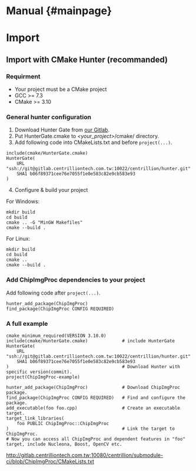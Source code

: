 Manual {#mainpage}
===

# Import

## Import with CMake Hunter (recommanded)

### Requirment
* Your project must be a CMake project
* GCC >= 7.3
* CMake >= 3.10

### General hunter configuration

1. Download Hunter Gate from [our Gitlab](http://gitlab.centrilliontech.com.tw:10080/centrillion/gate/blob/URL-git-commit/cmake/HunterGate.cmake).
2. Put HunterGate.cmake to *\<your_project\>*/cmake/ directory.
3. Add following code into CMakeLists.txt and before ```project(...)```.

```
include(cmake/HunterGate.cmake)
HunterGate(
    URL "ssh://git@gitlab.centrilliontech.com.tw:10022/centrillion/hunter.git"
    SHA1 b06f89371cee76e7055f1e0e583c82e9cb583e93
)
```
4. Configure & build your project

For Windows:
```
mkdir build
cd build
cmake .. -G "MinGW Makefiles"
cmake --build . 
```

For Linux:
```
mkdir build
cd build
cmake ..
cmake --build . 
```
### Add ChipImgProc dependencies to your project

Add following code after ```project(...)```.
```
hunter_add_package(ChipImgProc)
find_package(ChipImgProc CONFIG REQUIRED)
```

### A full example

```
cmake_minimum_required(VERSION 3.10.0)
include(cmake/HunterGate.cmake)             # include HunterGate
HunterGate(
    URL "ssh://git@gitlab.centrilliontech.com.tw:10022/centrillion/hunter.git"
    SHA1 b06f89371cee76e7055f1e0e583c82e9cb583e93
)                                           # Download Hunter with specific version(commit).
project(ChipImgProc-example)

hunter_add_package(ChipImgProc)             # Download ChipImgProc package.
find_package(ChipImgProc CONFIG REQUIRED)   # Find and configure the package.
add_executable(foo foo.cpp)                 # Create an executable target.
target_link_libraries(
    foo PUBLIC ChipImgProc::ChipImgProc
)                                           # Link the target to ChipImgProc.
# Now you can access all ChipImgProc and dependent features in "foo" target, include Nucleona, Boost, OpenCV etc.
```
http://gitlab.centrilliontech.com.tw:10080/centrillion/submodule-ci/blob/ChipImgProc/CMakeLists.txt
